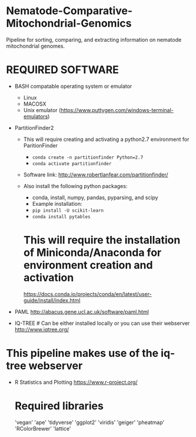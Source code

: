 # Nematode-Comparative-Mitochondrial-Genomics
Pipeline for sorting, comparing, and extracting information on nematode mitochondrial genomes.

# REQUIRED SOFTWARE
* BASH compatable operating system or emulator
	* Linux
	* MACOSX
  	* Unix emulator (https://www.puttygen.com/windows-terminal-emulators)

* PartitionFinder2
	* This will require creating and activating a python2.7 environment for ParitionFinder
		* `conda create -n partitionfinder Python=2.7`
  		* `conda activate partitionfinder` 
	* Software link: http://www.robertlanfear.com/partitionfinder/
	* Also install the following python packages:
		* conda, install, numpy, pandas, pyparsing, and scipy	
		* Example installation:
   		 * `pip install -U scikit-learn`
		 * `conda install pytables`
		
		
		# This will require the installation of Miniconda/Anaconda for environment creation and activation
		https://docs.conda.io/projects/conda/en/latest/user-guide/install/index.html

* PAML
http://abacus.gene.ucl.ac.uk/software/paml.html

* IQ-TREE # Can be either installed locally or you can use their webserver
http://www.iqtree.org/
# This pipeline makes use of the iq-tree webserver

* R Statistics and Plotting
https://www.r-project.org/
	# Required libraries
	'vegan'
	'ape'
	'tidyverse'
	'ggplot2'
	'viridis'
	'geiger'
	'pheatmap'
	'RColorBrewer'
	'lattice'

